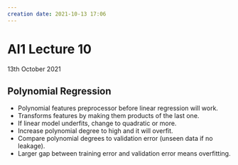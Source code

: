 ```yaml
---
creation date: 2021-10-13 17:06
---
```

#  AI1 Lecture 10
13th October 2021

## Polynomial Regression
- Polynomial features preprocessor before linear regression will work.
- Transforms features by making them products of the last one.
- If linear model underfits, change to quadratic or more.
- Increase polynomial degree to high and it will overfit.
- Compare polynomial degrees to validation error (unseen data if no leakage).
- Larger gap between training error and validation error means overfitting.
